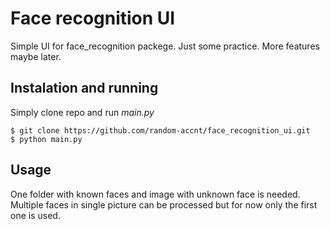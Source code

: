 # Face recognition UI
Simple UI for face_recognition packege. Just some practice. More features maybe later.

## Instalation and running
Simply clone repo and run *main.py*
```
$ git clone https://github.com/random-accnt/face_recognition_ui.git
$ python main.py
```

## Usage
One folder with known faces and image with unknown face is needed. Multiple faces in single picture can be processed but for now only the first one is used.

